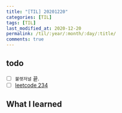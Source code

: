```yaml
---
title: "[TIL] 20201220"
categories: [TIL]
tags: [TIL]
last_modified_at: 2020-12-20
permalink: /til/:year/:month/:day/:title/
comments: true
---
```

## todo
- [ ] `불렛저널` 끝.
- [ ] [leetcode 234](https://leetcode.com/problems/palindrome-linked-list/)

## What I learned
